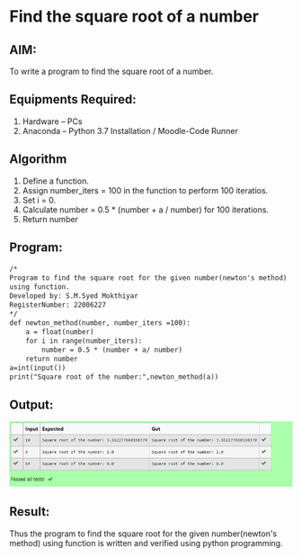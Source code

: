 # Find the square root of a number

## AIM:
To write a program to find the square root of a number.

## Equipments Required:
1. Hardware – PCs
2. Anaconda – Python 3.7 Installation / Moodle-Code Runner

## Algorithm
1. Define a function.
2. Assign number_iters = 100 in the function to perform 100 iteratios.
3. Set i = 0.
4. Calculate  number = 0.5 * (number + a / number) for 100 iterations.
5. Return number

## Program:
```
/*
Program to find the square root for the given number(newton's method) using function.
Developed by: S.M.Syed Mokthiyar
RegisterNumber: 22006227
*/
def newton_method(number, number_iters =100):
    a = float(number)
    for i in range(number_iters):
        number = 0.5 * (number + a/ number)
    return number
a=int(input())
print("Square root of the number:",newton_method(a))
```

## Output:
![](sqr_output.png)


## Result:
Thus the program to find the square root for the given number(newton's method) using function is written and verified using python programming.
